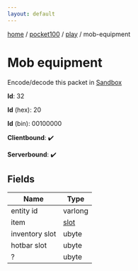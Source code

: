 ```yaml
---
layout: default
---
```


[home](/)  /  [pocket100](/protocol/pocket100)  /  [play](/protocol/pocket100/play)  /  mob-equipment

# Mob equipment

Encode/decode this packet in [Sandbox](../../../sandbox/pocket100#play.mob_equipment)

**Id**: 32

**Id** (hex): 20

**Id** (bin): 00100000

**Clientbound**: ✔️

**Serverbound**: ✔️

## Fields

Name | Type
---|---
entity id | varlong
item | [slot](/protocol/pocket100/types/slot)
inventory slot | ubyte
hotbar slot | ubyte
? | ubyte
